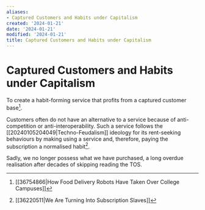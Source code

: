 ```yaml
---
aliases:
- Captured Customers and Habits under Capitalism
created: '2024-01-21'
date: '2024-01-21'
modified: '2024-01-21'
title: Captured Customers and Habits under Capitalism
---
```


# Captured Customers and Habits under Capitalism

To create a habit-forming service that profits from a captured customer base[^1].

Customers often do not have an alternative to a service because of anti-competition or anti-interoperability. Such a service follows the [[20240105204049|Techno-Feudalism]] ideology for its rent-seeking behaviours by making using a service and, therefore, paying the subscription a normalised habit[^2].

Sadly, we no longer possess what we have purchased, a long overdue realisation after decades of skipping reading the TOS.

[^1]: [[36754866|How Food Delivery Robots Have Taken Over College Campuses]]
[^2]: [[36220511|We Are Turning Into Subscription Slaves]]